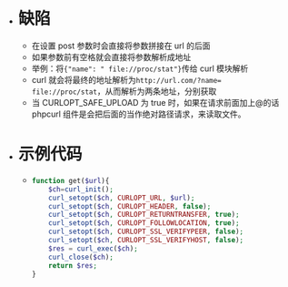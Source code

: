 - # 缺陷
	- 在设置 post 参数时会直接将参数拼接在 url 的后面
	- 如果参数前有空格就会直接将参数解析成地址
	- 举例：将`{"name": " file://proc/stat"}`传给 curl 模块解析
	- curl 就会将最终的地址解析为`http://url.com/?name= file://proc/stat`，从而解析为两条地址，分别获取
	- 当 CURLOPT_SAFE_UPLOAD 为 true 时，如果在请求前面加上@的话 phpcurl 组件是会把后面的当作绝对路径请求，来读取文件。
- # 示例代码
	- ```php
	  function get($url){
	      $ch=curl_init();
	      curl_setopt($ch, CURLOPT_URL, $url);
	      curl_setopt($ch, CURLOPT_HEADER, false);
	      curl_setopt($ch, CURLOPT_RETURNTRANSFER, true);
	      curl_setopt($ch, CURLOPT_FOLLOWLOCATION, true);
	      curl_setopt($ch, CURLOPT_SSL_VERIFYPEER, false); 
	      curl_setopt($ch, CURLOPT_SSL_VERIFYHOST, false);
	      $res = curl_exec($ch);
	      curl_close($ch);
	      return $res;
	  }
	  ```